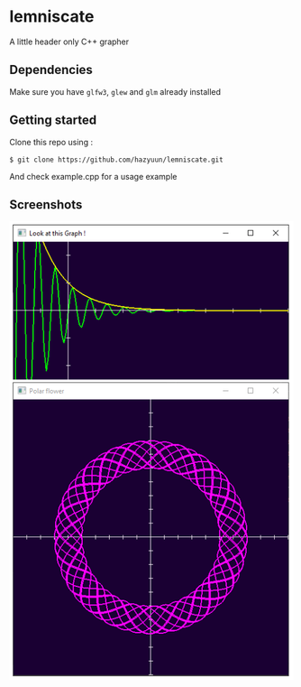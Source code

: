# lemniscate
A little header only C++ grapher

## Dependencies
Make sure you have `glfw3`, `glew` and `glm` already installed
## Getting started
Clone this repo using : <br />
```
$ git clone https://github.com/hazyuun/lemniscate.git
```
And check example.cpp for a usage example

## Screenshots
<img src="screenshot.png" />
